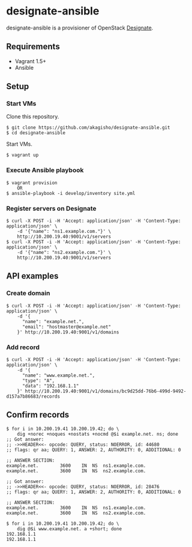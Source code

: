 # designate-ansible

designate-ansible is a provisioner of OpenStack [Designate](http://docs.openstack.org/developer/designate/).

## Requirements

* Vagrant 1.5+
* Ansible

## Setup

### Start VMs

Clone this repository.

    $ git clone https://github.com/akagisho/designate-ansible.git
    $ cd designate-ansible

Start VMs.

    $ vagrant up

### Execute Ansible playbook

    $ vagrant provision
        OR
    $ ansible-playbook -i develop/inventory site.yml

### Register servers on Designate

    $ curl -X POST -i -H 'Accept: application/json' -H 'Content-Type: application/json' \
        -d '{"name": "ns1.example.com."}' \
        http://10.200.19.40:9001/v1/servers
    $ curl -X POST -i -H 'Accept: application/json' -H 'Content-Type: application/json' \
        -d '{"name": "ns2.example.com."}' \
        http://10.200.19.40:9001/v1/servers

## API examples

### Create domain

    $ curl -X POST -i -H 'Accept: application/json' -H 'Content-Type: application/json' \
        -d '{
          "name": "example.net.",
          "email": "hostmaster@example.net"
        }' http://10.200.19.40:9001/v1/domains

### Add record

    $ curl -X POST -i -H 'Accept: application/json' -H 'Content-Type: application/json' \
        -d '{
          "name": "www.example.net.",
          "type": "A",
          "data": "192.168.1.1"
        }' http://10.200.19.40:9001/v1/domains/bc9d25dd-76b6-499d-9492-d157a7b86683/records

## Confirm records

    $ for i in 10.200.19.41 10.200.19.42; do \
        dig +norec +noques +nostats +nocmd @$i example.net. ns; done
    ;; Got answer:
    ;; ->>HEADER<<- opcode: QUERY, status: NOERROR, id: 44680
    ;; flags: qr aa; QUERY: 1, ANSWER: 2, AUTHORITY: 0, ADDITIONAL: 0
    
    ;; ANSWER SECTION:
    example.net.        3600    IN  NS  ns1.example.com.
    example.net.        3600    IN  NS  ns2.example.com.
    
    ;; Got answer:
    ;; ->>HEADER<<- opcode: QUERY, status: NOERROR, id: 28476
    ;; flags: qr aa; QUERY: 1, ANSWER: 2, AUTHORITY: 0, ADDITIONAL: 0
    
    ;; ANSWER SECTION:
    example.net.        3600    IN  NS  ns1.example.com.
    example.net.        3600    IN  NS  ns2.example.com.

    $ for i in 10.200.19.41 10.200.19.42; do \
        dig @$i www.example.net. a +short; done
    192.168.1.1
    192.168.1.1

